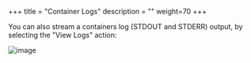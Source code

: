 +++
title = "Container Logs"
description = ""
weight=70
+++   

You can also stream a containers log (STDOUT and STDERR) output, by
selecting the "View Logs" action:

 ![image](/images/environments-container-logs.png)


